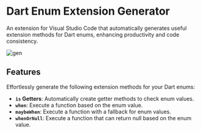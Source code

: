 # Dart Enum Extension Generator

An extension for Visual Studio Code that automatically generates useful
extension methods for Dart enums, enhancing productivity and code consistency.

![gen](https://github.com/Pavluke/vscode_dart_enum_extensions_generator/blob/main/assets/gifs/gen.gif?raw=true)

## Features

Effortlessly generate the following extension methods for your Dart enums:

- **`is` Getters**: Automatically create getter methods to check enum values.
- **`when`**: Execute a function based on the enum value.
- **`maybeWhen`**: Execute a function with a fallback for enum values.
- **`whenOrNull`**: Execute a function that can return null based on the enum
  value.
